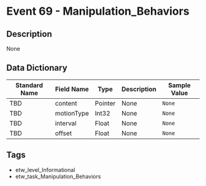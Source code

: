 # Event 69 - Manipulation_Behaviors

## Description
None

## Data Dictionary
|Standard Name|Field Name|Type|Description|Sample Value|
|---|---|---|---|---|
|TBD|content|Pointer|None|`None`|
|TBD|motionType|Int32|None|`None`|
|TBD|interval|Float|None|`None`|
|TBD|offset|Float|None|`None`|

## Tags
* etw_level_Informational
* etw_task_Manipulation_Behaviors